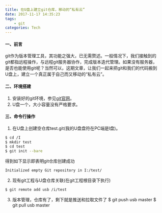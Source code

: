 ```yaml
---
title: 在U盘上建立git仓库，移动的“私有云”
date: 2017-11-17 14:35:23
tags:
    - git
categories: Tech
---
```

#### 一、前言
git作为版本管理工具，其功能之强大，已无需赘述。一般情况下，我们接触到的git都指远程操作，与远程git服务器协作，完成版本迭代管理。如果没有服务器，是否也能使用git呢？当然可以，这期文章，让我们一起来把git和我们的代码搬到U盘上，建立一个真正属于自己而又移动的“私有云”。
#### 二、环境搭建
1. 安装好的git环境，参见[git官网][1]。
2. U盘一个，大小容量没有严格要求。
#### 三、命令行操作
1. 在U盘上创建空仓库test.git(我的U盘盘符在PC端是I盘)。
``` bash
$ cd /I
$ mkdir test
$ cd test
$ git init --bare 
```
得到如下显示即表明git仓库创建成功
``` bash
Initialized empty Git repository in I:/test/
```
2. 现有git工程与U盘仓库关联(在git工程根目录下执行)
``` bash
$ git remote add usb /i/test
```
3. 版本管理，仓库有了，剩下就是推送和拉取文件了
$ git push usb master
$ git pull usb master


[1]: https://git-scm.com/